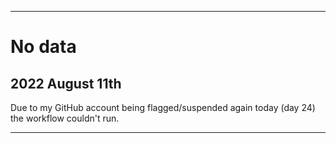 
***

# No data

## 2022 August 11th

Due to my GitHub account being flagged/suspended again today (day 24) the workflow couldn't run.

***
